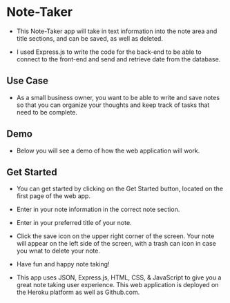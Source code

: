 # Note-Taker

* This Note-Taker app will take in text information into the note area and title sections, and can be saved, as well as deleted.

* I used Express.js to write the code for the back-end to be able to connect to the front-end and send and retrieve date from the database.

## Use Case

* As a small business owner, you want to be able to write and save notes so that you can organize your thoughts and keep track of tasks that need to be complete.

## Demo

* Below you will see a demo of how the web application will work.

## Get Started

* You can get started by clicking on the Get Started button, located on the first page of the web app.
* Enter in your note information in the correct note section.
* Enter in your preferred title of your note.
* Click the save icon on the upper right corner of the screen. Your note will appear on the left side of the screen, with a trash can icon in case you wnat to delete your note.
* Have fun and happy note taking!

* This app uses JSON, Express.js, HTML, CSS, & JavaScript to give you a great note taking user experience. This web application is deployed on the Heroku platform as well as Github.com.